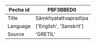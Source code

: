 |Pecha id | PBF3BBED0
| --- | --- 
|Title | Sāṃkhyatattvapradīpa 
|Language | ['English', 'Sanskrit']
|Source | 'GRETIL'